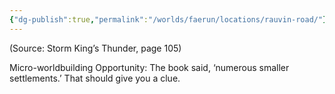 ```yaml
---
{"dg-publish":true,"permalink":"/worlds/faerun/locations/rauvin-road/"}
---
```


(Source: Storm King’s Thunder, page 105)

Micro-worldbuilding Opportunity: The book said, ‘numerous smaller settlements.’ That should give you a clue.
